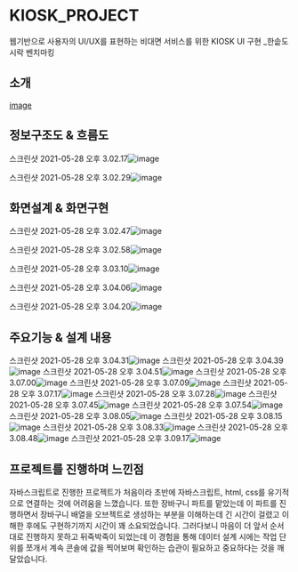 # KIOSK_PROJECT
웹기반으로 사용자의 UI/UX를 표현하는 비대면 서비스를 위한 KIOSK UI 구현 _한솥도시락 벤치마킹

## 소개
[image](https://user-images.githubusercontent.com/71997900/119938302-2a0fae80-bfc7-11eb-91e6-3b796021a066.png)

## 정보구조도 & 흐름도
스크린샷 2021-05-28 오후 3.02.17![image](https://user-images.githubusercontent.com/71997900/119938468-6a6f2c80-bfc7-11eb-8495-8c0222ff72e7.png)

스크린샷 2021-05-28 오후 3.02.29![image](https://user-images.githubusercontent.com/71997900/119938482-6f33e080-bfc7-11eb-8368-9930e4c24379.png)

## 화면설계 & 화면구현
스크린샷 2021-05-28 오후 3.02.47![image](https://user-images.githubusercontent.com/71997900/119938526-84107400-bfc7-11eb-9aff-d5a44ac529dd.png)

스크린샷 2021-05-28 오후 3.02.58![image](https://user-images.githubusercontent.com/71997900/119938516-7f4bc000-bfc7-11eb-8262-cb0e41ad6f8a.png)

스크린샷 2021-05-28 오후 3.03.10![image](https://user-images.githubusercontent.com/71997900/119938540-896dbe80-bfc7-11eb-97ca-22f6f984551a.png)

스크린샷 2021-05-28 오후 3.04.06![image](https://user-images.githubusercontent.com/71997900/119938556-8e327280-bfc7-11eb-829a-475df1fa0d5e.png)

스크린샷 2021-05-28 오후 3.04.20![image](https://user-images.githubusercontent.com/71997900/119938568-938fbd00-bfc7-11eb-8319-1ab1a4e114c8.png)

## 주요기능 & 설계 내용
스크린샷 2021-05-28 오후 3.04.31![image](https://user-images.githubusercontent.com/71997900/119938620-a7d3ba00-bfc7-11eb-95a6-c15c00f210c7.png)
스크린샷 2021-05-28 오후 3.04.39![image](https://user-images.githubusercontent.com/71997900/119938648-b28e4f00-bfc7-11eb-8171-289117b74df0.png)
스크린샷 2021-05-28 오후 3.04.51![image](https://user-images.githubusercontent.com/71997900/119938656-b5893f80-bfc7-11eb-8dfc-7756b699e33c.png)
스크린샷 2021-05-28 오후 3.07.00![image](https://user-images.githubusercontent.com/71997900/119938669-b91cc680-bfc7-11eb-97ab-c51f49521768.png)
스크린샷 2021-05-28 오후 3.07.09![image](https://user-images.githubusercontent.com/71997900/119938688-bcb04d80-bfc7-11eb-9567-3664c4fbbe16.png)
스크린샷 2021-05-28 오후 3.07.17![image](https://user-images.githubusercontent.com/71997900/119938702-c20d9800-bfc7-11eb-8a13-121cd9ba31a9.png)
스크린샷 2021-05-28 오후 3.07.28![image](https://user-images.githubusercontent.com/71997900/119938714-c5a11f00-bfc7-11eb-8621-7b1b2ef18a9f.png)
스크린샷 2021-05-28 오후 3.07.45![image](https://user-images.githubusercontent.com/71997900/119938731-cdf95a00-bfc7-11eb-98b3-2eec81cb8667.png)
스크린샷 2021-05-28 오후 3.07.54![image](https://user-images.githubusercontent.com/71997900/119938760-d9e51c00-bfc7-11eb-8fcd-cbcdae11dc70.png)
스크린샷 2021-05-28 오후 3.08.05![image](https://user-images.githubusercontent.com/71997900/119938775-e0739380-bfc7-11eb-9cae-3af503d0cf54.png)
스크린샷 2021-05-28 오후 3.08.15![image](https://user-images.githubusercontent.com/71997900/119938791-e49fb100-bfc7-11eb-85ad-fd776b14a7e7.png)
스크린샷 2021-05-28 오후 3.08.33![image](https://user-images.githubusercontent.com/71997900/119938765-dce00c80-bfc7-11eb-8b26-3cc4b6642347.png)
스크린샷 2021-05-28 오후 3.08.48![image](https://user-images.githubusercontent.com/71997900/119938799-e9646500-bfc7-11eb-89a4-f59a7f06a1f7.png)
스크린샷 2021-05-28 오후 3.09.17![image](https://user-images.githubusercontent.com/71997900/119938979-2597c580-bfc8-11eb-9de7-beb16a414b33.png)

## 프로젝트를 진행하며 느낀점
자바스크립트로 진행한 프로젝트가 처음이라 초반에 자바스크립트, html, css를 유기적으로 연결하는 것에 어려움을 느꼈습니다. 또한 장바구니 파트를 맡았는데 이 파트를 진행하면서 장바구니 배열을 오브젝트로 생성하는 부분을 이해하는데 긴 시간이 걸렸고 이해한 후에도 구현하기까지 시간이 꽤 소요되었습니다. 그러다보니 마음이 더 앞서 순서대로 진행하지 못하고 뒤죽박죽이 되었는데 이 경험을 통해 데이터 설계 시에는 작업 단위를 쪼개서 계속 콘솔에 값을 찍어보며 확인하는 습관이 필요하고 중요하다는 것을 깨달았습니다.

